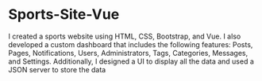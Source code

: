 # Sports-Site-Vue
I created a sports website using HTML, CSS, Bootstrap, and Vue. I also developed a custom dashboard that includes the following features: Posts, Pages, Notifications, Users, Administrators, Tags, Categories, Messages, and Settings. Additionally, I designed a UI to display all the data and used a JSON server to store the data
